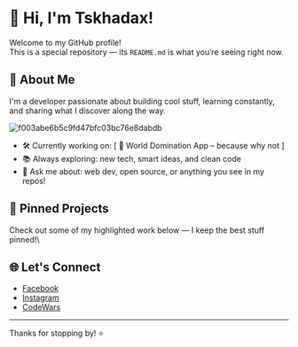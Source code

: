 # 👋 Hi, I'm Tskhadax!

Welcome to my GitHub profile!  
This is a special repository — its `README.md` is what you’re seeing right now.

## 🚀 About Me
I'm a developer passionate about building cool stuff, learning constantly, and sharing what I discover along the way.

![f003abe6b5c9fd47bfc03bc76e8dabdb](https://github.com/user-attachments/assets/67383bb3-c2d4-4731-93e2-3b2560eb08a3)

- 🛠️ Currently working on: [ 🚀 World Domination App – because why not ]
- 📚 Always exploring: new tech, smart ideas, and clean code
- 💬 Ask me about: web dev, open source, or anything you see in my repos!

## 📌 Pinned Projects
Check out some of my highlighted work below — I keep the best stuff pinned!\

## 🌐 Let's Connect
- [Facebook](https://www.facebook.com/profile.php?id=100047461265608)
- [Instagram](https://www.instagram.com/tskhadax/)
- [CodeWars](https://www.codewars.com/users/Tskhadax)

---

Thanks for stopping by! ⭐
